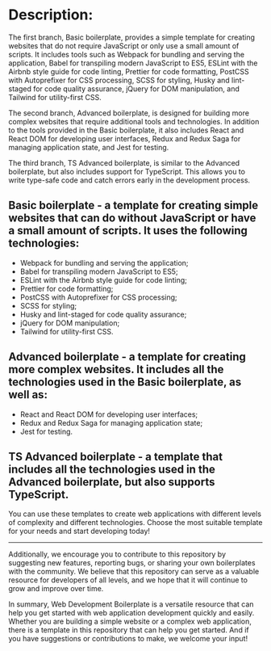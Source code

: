 # Description:

The first branch, Basic boilerplate, provides a simple template for creating websites that do not require JavaScript or only use a small amount of scripts. It includes tools such as Webpack for bundling and serving the application, Babel for transpiling modern JavaScript to ES5, ESLint with the Airbnb style guide for code linting, Prettier for code formatting, PostCSS with Autoprefixer for CSS processing, SCSS for styling, Husky and lint-staged for code quality assurance, jQuery for DOM manipulation, and Tailwind for utility-first CSS.

The second branch, Advanced boilerplate, is designed for building more complex websites that require additional tools and technologies. In addition to the tools provided in the Basic boilerplate, it also includes React and React DOM for developing user interfaces, Redux and Redux Saga for managing application state, and Jest for testing.

The third branch, TS Advanced boilerplate, is similar to the Advanced boilerplate, but also includes support for TypeScript. This allows you to write type-safe code and catch errors early in the development process.

## Basic boilerplate - a template for creating simple websites that can do without JavaScript or have a small amount of scripts. It uses the following technologies:
 - Webpack for bundling and serving the application;
 - Babel for transpiling modern JavaScript to ES5;
 - ESLint with the Airbnb style guide for code linting;
 - Prettier for code formatting;
 - PostCSS with Autoprefixer for CSS processing;
 - SCSS for styling;
 - Husky and lint-staged for code quality assurance;
 - jQuery for DOM manipulation;
 - Tailwind for utility-first CSS.
## Advanced boilerplate - a template for creating more complex websites. It includes all the technologies used in the Basic boilerplate, as well as:
 - React and React DOM for developing user interfaces;
 - Redux and Redux Saga for managing application state;
 - Jest for testing.
## TS Advanced boilerplate - a template that includes all the technologies used in the Advanced boilerplate, but also supports TypeScript.
You can use these templates to create web applications with different levels of complexity and different technologies. Choose the most suitable template for your needs and start developing today!

---

Additionally, we encourage you to contribute to this repository by suggesting new features, reporting bugs, or sharing your own boilerplates with the community. We believe that this repository can serve as a valuable resource for developers of all levels, and we hope that it will continue to grow and improve over time.

In summary, Web Development Boilerplate is a versatile resource that can help you get started with web application development quickly and easily. Whether you are building a simple website or a complex web application, there is a template in this repository that can help you get started. And if you have suggestions or contributions to make, we welcome your input!
